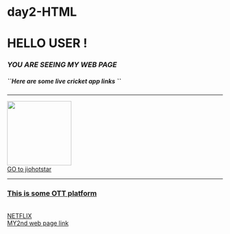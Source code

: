 # day2-HTML
<!DOCTYPE html>
<html lang="en">
<head>
    <meta charset="UTF-8">
    <meta name="viewport" content="width=device-width, initial-scale=1.0">
    <title>learning skill</title>
</head>
<body>
    <h1> HELLO USER !</h1>
    <h3> <i>YOU ARE SEEING MY WEB PAGE</i></h3>
    <h5> ``Here are some live cricket app links ``</h5>
    <hr>
    <img src ="https://img.freepik.com/premium-vector/vector-cricket-team-colorful-logo-design_1107171-196.jpg"height ="150"/>
    <br/>
    <a href="https://www.hotstar.com/in/onboarding/profile?ref=%2Fin%2Fjio">GO to jiohotstar</a>
    <br/>
    <hr>
     <h3><u>This is some OTT platform</u></h3>
     <br/>
    <a href="https://www.netflix.com/in/login">NETFLIX</a>
     <br/>
    <a href="/BackAgain.html"> MY2nd web page link</a>
    
</body>
</html> 
